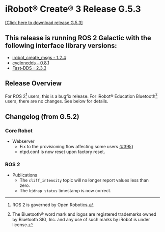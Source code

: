 # iRobot® Create® 3 Release G.5.3
[[Click here to download release G.5.3]](https://github.com/iRobotEducation/create3_docs/releases/download/G.5.3/Create3-G.5.3.swu)

## This release is running ROS 2 Galactic with the following interface library versions:

- [irobot_create_msgs - 1.2.4](https://github.com/iRobotEducation/irobot_create_msgs/tree/1.2.4)
- [cyclonedds - 0.8.1](https://github.com/eclipse-cyclonedds/cyclonedds/tree/0.8.1)
- [Fast-DDS - 2.3.3](https://github.com/eProsima/Fast-DDS/tree/2.3.3)

## Release Overview
For ROS 2[^1] users, this is a bugfix release.
For iRobot® Education Bluetooth[^2] users, there are no changes.
See below for details.

## Changelog (from G.5.2)
### Core Robot
* Webserver
    * Fix to the provisioning flow affecting some users [(#395)](https://github.com/iRobotEducation/create3_docs/issues/395)
    * ntpd.conf is now reset upon factory reset.

### ROS 2
* Publications
    * The `cliff_intensity` topic will no longer report values less than zero.
    * The `kidnap_status` timestamp is now correct.

[^1]: ROS 2 is governed by Open Robotics.
[^2]: The Bluetooth® word mark and logos are registered trademarks owned by Bluetooth SIG, Inc. and any use of such marks by iRobot is under license.
[^3]: All other trademarks mentioned are the property of their respective owners.
